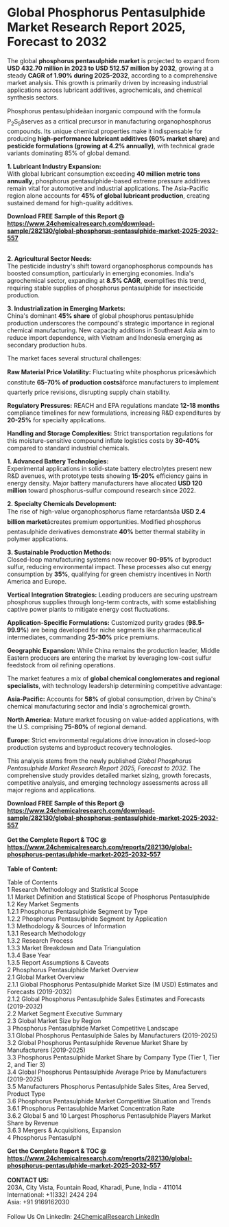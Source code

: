 <h1>Global Phosphorus Pentasulphide Market Research Report 2025, Forecast to 2032</h1><p>The global <strong>phosphorus pentasulphide market</strong> is projected to expand from <strong>USD 432.70 million in 2023 to USD 512.57 million by 2032</strong>, growing at a steady <strong>CAGR of 1.90% during 2025-2032</strong>, according to a comprehensive market analysis. This growth is primarily driven by increasing industrial applications across lubricant additives, agrochemicals, and chemical synthesis sectors.</p><p>Phosphorus pentasulphideâan inorganic compound with the formula P<sub>2</sub>S<sub>5</sub>âserves as a critical precursor in manufacturing organophosphorus compounds. Its unique chemical properties make it indispensable for producing <strong>high-performance lubricant additives (60% market share)</strong> and <strong>pesticide formulations (growing at 4.2% annually)</strong>, with technical grade variants dominating 85% of global demand.</p><p><strong>1. Lubricant Industry Expansion:</strong><br>
With global lubricant consumption exceeding <strong>40 million metric tons annually</strong>, phosphorus pentasulphide-based extreme pressure additives remain vital for automotive and industrial applications. The Asia-Pacific region alone accounts for <strong>45% of global lubricant production</strong>, creating sustained demand for high-quality additives.</p><div><b>Download FREE Sample of this Report @ 
            <a href="https://www.24chemicalresearch.com/download-sample/282130/global-phosphorus-pentasulphide-market-2025-2032-557">
            https://www.24chemicalresearch.com/download-sample/282130/global-phosphorus-pentasulphide-market-2025-2032-557</a></b></div><br><p><strong>2. Agricultural Sector Needs:</strong><br>
The pesticide industry's shift toward organophosphorus compounds has boosted consumption, particularly in emerging economies. India's agrochemical sector, expanding at <strong>8.5% CAGR</strong>, exemplifies this trend, requiring stable supplies of phosphorus pentasulphide for insecticide production.</p><p><strong>3. Industrialization in Emerging Markets:</strong><br>
China's dominant <strong>45% share</strong> of global phosphorus pentasulphide production underscores the compound's strategic importance in regional chemical manufacturing. New capacity additions in Southeast Asia aim to reduce import dependence, with Vietnam and Indonesia emerging as secondary production hubs.</p><p>The market faces several structural challenges:</p><p><strong>Raw Material Price Volatility:</strong> Fluctuating white phosphorus pricesâwhich constitute <strong>65-70% of production costs</strong>âforce manufacturers to implement quarterly price revisions, disrupting supply chain stability.</p><p><strong>Regulatory Pressures:</strong> REACH and EPA regulations mandate <strong>12-18 months</strong> compliance timelines for new formulations, increasing R&amp;D expenditures by <strong>20-25%</strong> for specialty applications.</p><p><strong>Handling and Storage Complexities:</strong> Strict transportation regulations for this moisture-sensitive compound inflate logistics costs by <strong>30-40%</strong> compared to standard industrial chemicals.</p><p><strong>1. Advanced Battery Technologies:</strong><br>
Experimental applications in solid-state battery electrolytes present new R&amp;D avenues, with prototype tests showing <strong>15-20%</strong> efficiency gains in energy density. Major battery manufacturers have allocated <strong>USD 120 million</strong> toward phosphorus-sulfur compound research since 2022.</p><p><strong>2. Specialty Chemicals Development:</strong><br>
The rise of high-value organophosphorus flame retardantsâa <strong>USD 2.4 billion market</strong>âcreates premium opportunities. Modified phosphorus pentasulphide derivatives demonstrate <strong>40%</strong> better thermal stability in polymer applications.</p><p><strong>3. Sustainable Production Methods:</strong><br>
Closed-loop manufacturing systems now recover <strong>90-95%</strong> of byproduct sulfur, reducing environmental impact. These processes also cut energy consumption by <strong>35%</strong>, qualifying for green chemistry incentives in North America and Europe.</p><p><strong>Vertical Integration Strategies:</strong> Leading producers are securing upstream phosphorus supplies through long-term contracts, with some establishing captive power plants to mitigate energy cost fluctuations.</p><p><strong>Application-Specific Formulations:</strong> Customized purity grades (<strong>98.5-99.9%</strong>) are being developed for niche segments like pharmaceutical intermediates, commanding <strong>25-30%</strong> price premiums.</p><p><strong>Geographic Expansion:</strong> While China remains the production leader, Middle Eastern producers are entering the market by leveraging low-cost sulfur feedstock from oil refining operations.</p><p>The market features a mix of <strong>global chemical conglomerates and regional specialists</strong>, with technology leadership determining competitive advantage:</p><p><strong>Asia-Pacific:</strong> Accounts for <strong>58%</strong> of global consumption, driven by China's chemical manufacturing sector and India's agrochemical growth.</p><p><strong>North America:</strong> Mature market focusing on value-added applications, with the U.S. comprising <strong>75-80%</strong> of regional demand.</p><p><strong>Europe:</strong> Strict environmental regulations drive innovation in closed-loop production systems and byproduct recovery technologies.</p><p>This analysis stems from the newly published <em>Global Phosphorus Pentasulphide Market Research Report 2025, Forecast to 2032</em>. The comprehensive study provides detailed market sizing, growth forecasts, competitive analysis, and emerging technology assessments across all major regions and applications.</p><div><b>Download FREE Sample of this Report @ 
            <a href="https://www.24chemicalresearch.com/download-sample/282130/global-phosphorus-pentasulphide-market-2025-2032-557">
            https://www.24chemicalresearch.com/download-sample/282130/global-phosphorus-pentasulphide-market-2025-2032-557</a></b></div><br><div><b>Get the Complete Report & TOC @ 
            <a href="https://www.24chemicalresearch.com/reports/282130/global-phosphorus-pentasulphide-market-2025-2032-557">
            https://www.24chemicalresearch.com/reports/282130/global-phosphorus-pentasulphide-market-2025-2032-557</a></b></div><br>
            <b>Table of Content:</b><p>Table of Contents<br />
1 Research Methodology and Statistical Scope<br />
1.1 Market Definition and Statistical Scope of Phosphorus Pentasulphide<br />
1.2 Key Market Segments<br />
1.2.1 Phosphorus Pentasulphide Segment by Type<br />
1.2.2 Phosphorus Pentasulphide Segment by Application<br />
1.3 Methodology & Sources of Information<br />
1.3.1 Research Methodology<br />
1.3.2 Research Process<br />
1.3.3 Market Breakdown and Data Triangulation<br />
1.3.4 Base Year<br />
1.3.5 Report Assumptions & Caveats<br />
2 Phosphorus Pentasulphide Market Overview<br />
2.1 Global Market Overview<br />
2.1.1 Global Phosphorus Pentasulphide Market Size (M USD) Estimates and Forecasts (2019-2032)<br />
2.1.2 Global Phosphorus Pentasulphide Sales Estimates and Forecasts (2019-2032)<br />
2.2 Market Segment Executive Summary<br />
2.3 Global Market Size by Region<br />
3 Phosphorus Pentasulphide Market Competitive Landscape<br />
3.1 Global Phosphorus Pentasulphide Sales by Manufacturers (2019-2025)<br />
3.2 Global Phosphorus Pentasulphide Revenue Market Share by Manufacturers (2019-2025)<br />
3.3 Phosphorus Pentasulphide Market Share by Company Type (Tier 1, Tier 2, and Tier 3)<br />
3.4 Global Phosphorus Pentasulphide Average Price by Manufacturers (2019-2025)<br />
3.5 Manufacturers Phosphorus Pentasulphide Sales Sites, Area Served, Product Type<br />
3.6 Phosphorus Pentasulphide Market Competitive Situation and Trends<br />
3.6.1 Phosphorus Pentasulphide Market Concentration Rate<br />
3.6.2 Global 5 and 10 Largest Phosphorus Pentasulphide Players Market Share by Revenue<br />
3.6.3 Mergers & Acquisitions, Expansion<br />
4 Phosphorus Pentasulphi</p><div><b>Get the Complete Report & TOC @ 
            <a href="https://www.24chemicalresearch.com/reports/282130/global-phosphorus-pentasulphide-market-2025-2032-557">
            https://www.24chemicalresearch.com/reports/282130/global-phosphorus-pentasulphide-market-2025-2032-557</a></b></div><br><b>CONTACT US:</b><br>
            203A, City Vista, Fountain Road, Kharadi, Pune, India - 411014<br>
            International: +1(332) 2424 294<br>
            Asia: +91 9169162030 <br><br>
            Follow Us On LinkedIn: <a href="https://www.linkedin.com/company/24chemicalresearch/">24ChemicalResearch LinkedIn</a>